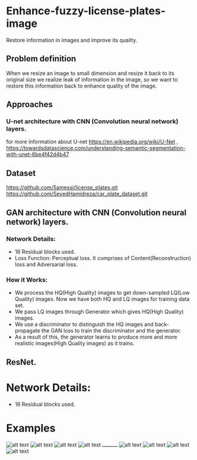 # Enhance-fuzzy-license-plates-image
Restore information in images and improve its quality.

## Problem definition 

When we resize an image to small dimension and resize it back to its original size we realize leak of information in the image, so we want to restore this information back to enhance quality of the image.

## Approaches
### U-net architecture with CNN (Convolution neural network) layers.

for more information about U-net https://en.wikipedia.org/wiki/U-Net , https://towardsdatascience.com/understanding-semantic-segmentation-with-unet-6be4f42d4b47

## Dataset 
https://github.com/5amessi/license_plates.git
https://github.com/SeyedHamidreza/car_plate_dataset.git

## GAN architecture with CNN (Convolution neural network) layers.
### Network Details:
* 16 Residual blocks used.
* Loss Function: Perceptual loss. It comprises of Content(Reconstruction) loss and Adversarial loss.
### How it Works:
* We process the HQ(High Quality) images to get down-sampled LQ(Low Quality) images. 
  Now we have both HQ and LQ images for training data set.
* We pass LQ images through Generator which gives HQ(High Quality) images.
* We use a discriminator to distinguish the HQ images and back-propagate the GAN loss to train the discriminator
  and the generator.
* As a result of this, the generator learns to produce more and more realistic images(High Quality images) as 
  it trains.
  
## ResNet.
# Network Details:
* 16 Residual blocks used.

# Examples

![alt text](https://github.com/5amessi/Enhance-fuzzy-license-plates-images/blob/master/images/plat2/1.jpg) 
![alt text](https://github.com/5amessi/Enhance-fuzzy-license-plates-images/blob/master/images/plat2/2.jpg)
![alt text](https://github.com/5amessi/Enhance-fuzzy-license-plates-images/blob/master/images/plat2/4.jpg)
![alt text](https://github.com/5amessi/Enhance-fuzzy-license-plates-images/blob/master/images/plat2/5.jpg)
ــــــــــ
![alt text](https://github.com/5amessi/Enhance-fuzzy-license-plates-images/blob/master/images/plat3/1.jpg) 
![alt text](https://github.com/5amessi/Enhance-fuzzy-license-plates-images/blob/master/images/plat3/2.jpg)
![alt text](https://github.com/5amessi/Enhance-fuzzy-license-plates-images/blob/master/images/plat3/3.jpg)
![alt text](https://github.com/5amessi/Enhance-fuzzy-license-plates-images/blob/master/images/plat3/4.jpg)


